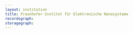 ```yaml
---
layout: institution
title: Fraunhofer-Institut für Elektronische Nanosysteme
recordsgraph: 
storagegraph: 
---
```

